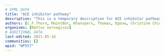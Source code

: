 ```yaml
---
# GPML DATA
title: "ACE inhibitor pathway"
description: "This is a temporary description for ACE inhibitor pathway"
authors: [C.F.Thorn, MaintBot, Khanspers, Thomas, Egonw, Christine Chichester, Eweitz]
organisms: [Rattus norvegicus]
# ADDITIONAL DATA
last-edited: 2021-05-16
communities: []
wpid: "WP557"
---
```

